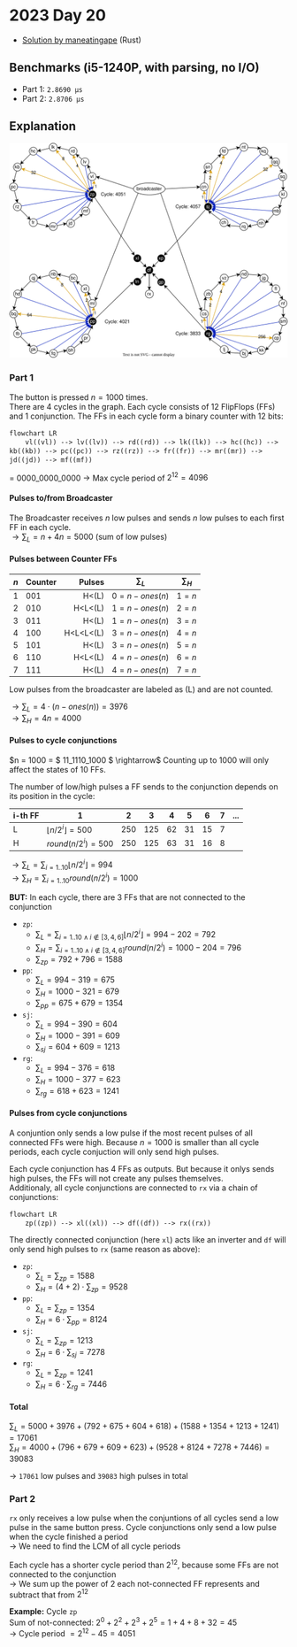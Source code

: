 # 2023 Day 20

- [Solution by maneatingape](https://github.com/maneatingape/advent-of-code-rust/blob/main/src/year2023/day20.rs) (Rust)

## Benchmarks (i5-1240P, with parsing, no I/O)

- Part 1: `2.8690 µs`
- Part 2: `2.8706 µs`

## Explanation

![Input Graph](./input.svg)

### Part 1

The button is pressed $n = 1000$ times.\
There are 4 cycles in the graph. Each cycle consists of 12 FlipFlops (FFs) and 1 conjunction. The FFs in each cycle form a binary counter with 12 bits:

```mermaid
flowchart LR
    vl((vl)) --> lv((lv)) --> rd((rd)) --> lk((lk)) --> hc((hc)) --> kb((kb)) --> pc((pc)) --> rz((rz)) --> fr((fr)) --> mr((mr)) --> jd((jd)) --> mf((mf))
```

= 0000_0000_0000 $\rightarrow$ Max cycle period of $2^{12} = 4096$

#### Pulses to/from Broadcaster

The Broadcaster receives $n$ low pulses and sends $n$ low pulses to each first FF in each cycle.\
$\rightarrow \sum_L = n + 4n = 5000$ (sum of low pulses)

#### Pulses between Counter FFs

| $n$ | Counter |    Pulses | $\sum_{L}$    | $\sum_{H}$ |
| --- | ------- | --------: | ------------- | ---------- |
| 1   | 001     |     H<(L) | $0=n-ones(n)$ | $1=n$      |
| 2   | 010     |   H<L<(L) | $1=n-ones(n)$ | $2=n$      |
| 3   | 011     |     H<(L) | $1=n-ones(n)$ | $3=n$      |
| 4   | 100     | H<L<L<(L) | $3=n-ones(n)$ | $4=n$      |
| 5   | 101     |     H<(L) | $3=n-ones(n)$ | $5=n$      |
| 6   | 110     |   H<L<(L) | $4=n-ones(n)$ | $6=n$      |
| 7   | 111     |     H<(L) | $4=n-ones(n)$ | $7=n$      |

Low pulses from the broadcaster are labeled as (L) and are not counted.

$\rightarrow \sum_L = 4 \cdot (n - ones(n)) = 3976$\
$\rightarrow \sum_H = 4n = 4000$

#### Pulses to cycle conjunctions

$n = 1000 = $ 11_1110_1000 $ \rightarrow$ Counting up to 1000 will only affect the states of 10 FFs.

The number of low/high pulses a FF sends to the conjunction depends on its position in the cycle:

| i-th FF | 1                             | 2   | 3   | 4   | 5   | 6   | 7   | ... |
| ------- | ----------------------------- | --- | --- | --- | --- | --- | --- | --- |
| L       | $\lfloor n/2^i \rfloor = 500$ | 250 | 125 | 62  | 31  | 15  | 7   |
| H       | $round(n/2^i) = 500$          | 250 | 125 | 63  | 31  | 16  | 8   |

$\rightarrow \sum_L = \sum_{i=1..10} \lfloor n/2^i \rfloor = 994$\
$\rightarrow \sum_H = \sum_{i=1..10} round(n/2^i) = 1000$

**BUT:** In each cycle, there are 3 FFs that are not connected to the conjunction

- `zp`:
  - $\sum_L = \sum_{i=1..10\wedge i \not\in [3,4,6]} \lfloor n/2^i \rfloor = 994 - 202 = 792$
  - $\sum_H = \sum_{i=1..10\wedge i \not\in [3,4,6]} round(n/2^i) = 1000 - 204 = 796$
  - $\sum_{zp} = 792 + 796 = 1588$
- `pp`:
  - $\sum_L = 994 - 319 = 675$
  - $\sum_H = 1000 - 321 = 679$
  - $\sum_{pp} = 675 + 679 = 1354$
- `sj`:
  - $\sum_L = 994 - 390 = 604$
  - $\sum_H = 1000 - 391 = 609$
  - $\sum_{sj} = 604 + 609 = 1213$
- `rg`:
  - $\sum_L = 994 - 376 = 618$
  - $\sum_H = 1000 - 377 = 623$
  - $\sum_{rg} = 618 + 623 = 1241$

#### Pulses from cycle conjunctions

A conjuntion only sends a low pulse if the most recent pulses of all connected FFs were high. Because $n=1000$ is smaller than all cycle periods, each cycle conjuction will only send high pulses.

Each cycle conjunction has 4 FFs as outputs. But because it onlys sends high pulses, the FFs will not create any pulses themselves.\
Additionaly, all cycle conjunctions are connected to `rx` via a chain of conjunctions:

```mermaid
flowchart LR
    zp((zp)) --> xl((xl)) --> df((df)) --> rx((rx))
```

The directly connected conjunction (here `xl`) acts like an inverter and `df` will only send high pulses to `rx` (same reason as above):

- `zp`:
  - $\sum_L = \sum_{zp} = 1588$
  - $\sum_H = (4+2)\cdot \sum_{zp} = 9528$
- `pp`:
  - $\sum_L = \sum_{zp} = 1354$
  - $\sum_H = 6\cdot \sum_{pp} = 8124$
- `sj`:
  - $\sum_L = \sum_{zp} = 1213$
  - $\sum_H = 6\cdot \sum_{sj} = 7278$
- `rg`:
  - $\sum_L = \sum_{zp} = 1241$
  - $\sum_H = 6\cdot \sum_{rg} = 7446$

#### Total

$\sum_L = 5000 + 3976 + (792 + 675 + 604 + 618) + (1588 + 1354 + 1213 + 1241) = 17061$\
$\sum_H = 4000 + (796 + 679 + 609 + 623) + (9528 + 8124 + 7278 + 7446) = 39083$

$\rightarrow$ `17061` low pulses and `39083` high pulses in total

### Part 2

`rx` only receives a low pulse when the conjuntions of all cycles send a low pulse in the same button press. Cycle conjunctions only send a low pulse when the cycle finished a period\
$\rightarrow$ We need to find the LCM of all cycle periods

Each cycle has a shorter cycle period than $2^{12}$, because some FFs are not connected to the conjunction\
$\rightarrow$ We sum up the power of 2 each not-connected FF represents and subtract that from $2^{12}$

**Example:** Cycle `zp`\
 Sum of not-connected: $2^0 + 2^2 + 2^3 + 2^5 = 1 + 4 + 8 + 32 = 45$\
 $\rightarrow$ Cycle period $= 2^{12} - 45 = 4051$
